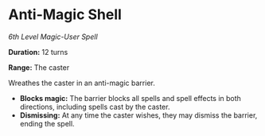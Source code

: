 # Anti-Magic Shell

*6th Level Magic-User Spell*

**Duration:** 12 turns

**Range:** The caster

Wreathes the caster in an anti-magic barrier.

- **Blocks magic:** The barrier blocks all spells and spell effects in both directions, including spells cast by the caster.
- **Dismissing:** At any time the caster wishes, they may dismiss the barrier, ending the spell.